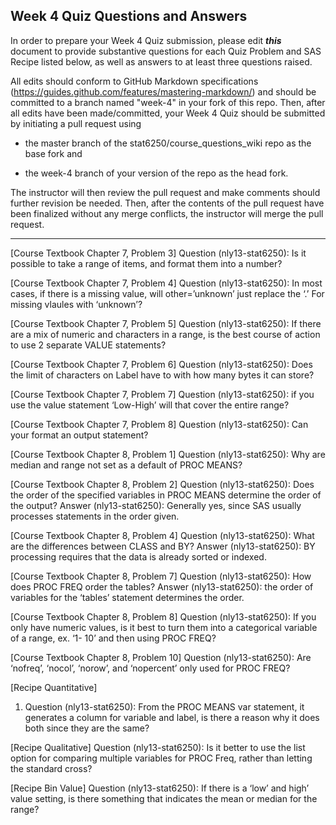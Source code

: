 ## Week 4 Quiz Questions and Answers

In order to prepare your Week 4 Quiz submission, please edit ***this*** document to provide substantive questions for each Quiz Problem and SAS Recipe listed below, as well as answers to at least three questions raised.

All edits should conform to GitHub Markdown specifications (https://guides.github.com/features/mastering-markdown/) and should be committed to a branch named "week-4" in your fork of this repo. Then, after all edits have been made/committed, your Week 4 Quiz should be submitted by initiating a pull request using

- the master branch of the stat6250/course_questions_wiki repo as the base fork and

- the week-4 branch of your version of the repo as the head fork.

The instructor will then review the pull request and make comments should further revision be needed. Then, after the contents of the pull request have been finalized without any merge conflicts, the instructor will merge the pull request.

********************************************************************************



[Course Textbook Chapter 7, Problem 3]
Question (nly13-stat6250): Is it possible to take a range of items, and format them into a number?


[Course Textbook Chapter 7, Problem 4]
Question (nly13-stat6250): In most cases, if there is a missing value, will other=’unknown’ just replace the ‘.’ For missing vlaules with ‘unknown’?


[Course Textbook Chapter 7, Problem 5]
Question (nly13-stat6250):  If there are a mix of numeric and characters in a range, is the best course of action to use 2 separate VALUE statements?


[Course Textbook Chapter 7, Problem 6]
Question (nly13-stat6250): Does the limit of characters on Label have to with how many bytes it can store?


[Course Textbook Chapter 7, Problem 7]
Question (nly13-stat6250): if you use the value statement ‘Low-High’ will that cover the entire range?


[Course Textbook Chapter 7, Problem 8]
Question (nly13-stat6250): Can your format an output statement?


[Course Textbook Chapter 8, Problem 1]
Question (nly13-stat6250): Why are median and range not set as a default of PROC MEANS?


[Course Textbook Chapter 8, Problem 2]
Question (nly13-stat6250): Does the order of the specified variables in PROC MEANS determine the order of the output?
Answer (nly13-stat6250): Generally yes, since SAS usually processes statements in the order given.

[Course Textbook Chapter 8, Problem 4]
Question (nly13-stat6250): What are the differences between CLASS and BY?
Answer (nly13-stat6250): BY processing requires that the data is already sorted or indexed.

[Course Textbook Chapter 8, Problem 7]
Question (nly13-stat6250): How does PROC FREQ order the tables?
Answer (nly13-stat6250): the order of variables for the ‘tables’ statement determines the order.

[Course Textbook Chapter 8, Problem 8]
Question (nly13-stat6250): If you only have numeric values, is it best to turn them into a categorical variable of a range, ex. ‘1- 10’ and then using PROC FREQ?


[Course Textbook Chapter 8, Problem 10]
Question (nly13-stat6250): Are ‘nofreq’, ‘nocol’, ‘norow’, and ‘nopercent’ only used for PROC FREQ?


[Recipe Quantitative]
1.	Question (nly13-stat6250): From the PROC MEANS var statement, it generates a column for variable and label, is there a reason why it
does both since they are the same?


[Recipe Qualitative]
Question (nly13-stat6250): Is it better to use the list option for comparing multiple variables for PROC Freq, rather than letting the standard cross?


[Recipe Bin Value]
Question (nly13-stat6250): If there is a ‘low’ and high’ value setting, is there something that indicates the mean or median for the range?
